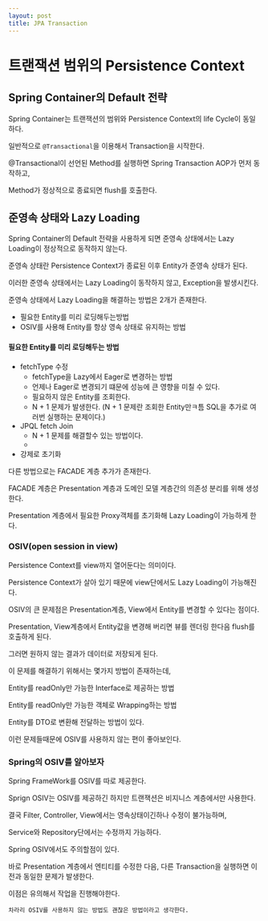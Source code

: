 ```yaml
---
layout: post
title: JPA Transaction
---
```


# 트랜잭션 범위의 Persistence Context

## Spring Container의 Default 전략

Spring Container는 트랜잭션의 범위와 Persistence Context의 life Cycle이 동일하다.

일반적으로 `@Transactional`을 이용해서 Transaction을 시작한다.

@Transactional이 선언된 Method를 실행하면 Spring Transaction AOP가 먼저 동작하고,

Method가 정상적으로 종료되면 flush를 호출한다.

## 준영속 상태와 Lazy Loading

Spring Container의 Default 전략을 사용하게 되면 준영속 상태에서는 Lazy Loading이 정상적으로 동작하지 않는다.

준영속 상태란 Persistence Context가 종료된 이후 Entity가 준영속 상태가 된다.

이러한 준영속 상태에서는 Lazy Loading이 동작하지 않고, Exception을 발생시킨다.

준영속 상태에서 Lazy Loading을 해결하는 방법은 2개가 존재한다.

- 필요한 Entity를 미리 로딩해두는방법
- OSIV를 사용해 Entity를 항상 영속 상태로 유지하는 방법

#### 필요한 Entity를 미리 로딩해두는 방법
- fetchType 수정
    - fetchType을 Lazy에서 Eager로 변경하는 방법
    - 언제나 Eager로 변경되기 떄문에 성능에 큰 영향을 미칠 수 있다.
    - 필요하지 않은 Entity를 조회한다.
    - N + 1 문제가 발생한다. (N + 1 문제란 조회한 Entity만ㅋ틈 SQL을 추가로 여러번 실행하는 문제이다.)    
- JPQL fetch Join
    - N + 1 문제를 해결할수 있는 방법이다.
    - 
- 강제로 초기화 

다른 방법으로는 FACADE 계층 추가가 존재한다.

FACADE 계층은 Presentation 계층과 도메인 모델 계층간의 의존성 분리를 위해 생성한다.

Presentation 계층에서 필요한 Proxy객체를 초기화해 Lazy Loading이 가능하게 한다.

### OSIV(open session in view)
Persistence Context를 view까지 열어둔다는 의미이다.

Persistence Context가 살아 있기 때문에 view단에서도 Lazy Loading이 가능해진다.

OSIV의 큰 문제점은 Presentation계층, View에서 Entity를 변경할 수 있다는 점이다.

Presentation, View계층에서 Entity값을 변경해 버리면 뷰를 렌더링 한다음 flush를 호출하게 된다.

그러면 원하지 않는 결과가 데이터로 저장되게 된다.

이 문제를 해결하기 위해서는 몇가지 방법이 존재하는데,

Entity를 readOnly만 가능한 Interface로 제공하는 방법

Entity를 readOnly만 가능한 객체로 Wrapping하는 방법

Entity를 DTO로 변환해 전달하는 방법이 있다.

이런 문제들때문에 OSIV를 사용하지 않는 편이 좋아보인다.

### Spring의 OSIV를 알아보자
Spring FrameWork를 OSIV를 따로 제공한다.

Sprign OSIV는 OSIV를 제공하긴 하지만 트랜잭션은 비지니스 계층에서만 사용한다.

결국 Filter, Controller, View에서는 영속상태이긴하나 수정이 불가능하며,

Service와 Repository단에서는 수정까지 가능하다.

Spring OSIV에서도 주의할점이 있다.

바로 Presentation 계층에서 엔티티를 수정한 다음, 다른 Transaction을 실행하면 이전과 동일한 문제가 발생한다.

이점은 유의해서 작업을 진행해야한다.

`차라리 OSIV를 사용하지 않는 방법도 괜찮은 방법이라고 생각한다.`



